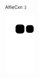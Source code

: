 AlfieCxn :)


![Snake animation](https://github.com/Alfiecxn/Alfiecxn/blob/output/github-contribution-grid-snake.svg)
